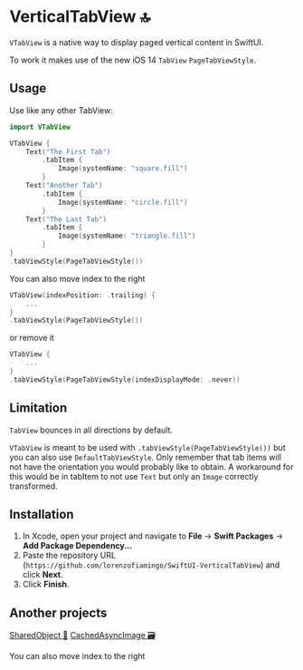 # VerticalTabView 🔝
`VTabView` is a native way to display paged vertical content in SwiftUI. 

To work it makes use of the new iOS 14 `TabView` `PageTabViewStyle`.

## Usage

Use like any other TabView:

```swift
import VTabView

VTabView {
    Text("The First Tab")
        .tabItem {
            Image(systemName: "square.fill")
        }
    Text("Another Tab")
        .tabItem {
            Image(systemName: "circle.fill")
        }
    Text("The Last Tab")
        .tabItem {
            Image(systemName: "triangle.fill")
        }
}
.tabViewStyle(PageTabViewStyle())
```

You can also move index to the right
```swift
VTabView(indexPosition: .trailing) {
    ...
}
.tabViewStyle(PageTabViewStyle())
```
or remove it
```swift
VTabView {
    ...
}
.tabViewStyle(PageTabViewStyle(indexDisplayMode: .never))
```

## Limitation

`TabView` bounces in all directions by default. 

`VTabView` is meant to be used with `.tabViewStyle(PageTabViewStyle())` but you can also use `DefaultTabViewStyle`. 
Only remember that tab items will not have the orientation you would probably like to obtain. 
A workaround for this would be in tabItem to not use `Text` but only an `Image` correctly transformed.

## Installation

1. In Xcode, open your project and navigate to **File** → **Swift Packages** → **Add Package Dependency...**
2. Paste the repository URL (`https://github.com/lorenzofiamingo/SwiftUI-VerticalTabView`) and click **Next**.
3. Click **Finish**.

## Another projects

[SharedObject 🍱](https://github.com/lorenzofiamingo/SwiftUI-SharedObject)
[CachedAsyncImage 🗃️](https://github.com/lorenzofiamingo/SwiftUI-CachedAsyncImage)

You can also move index to the right
